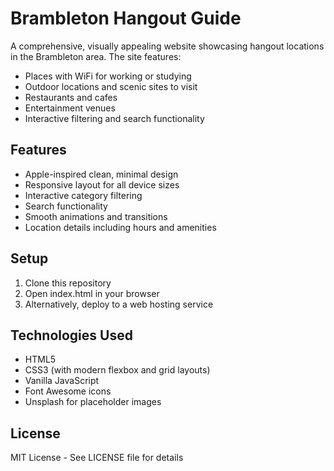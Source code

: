 # Brambleton Hangout Guide

A comprehensive, visually appealing website showcasing hangout locations in the Brambleton area. The site features:

- Places with WiFi for working or studying
- Outdoor locations and scenic sites to visit
- Restaurants and cafes
- Entertainment venues
- Interactive filtering and search functionality

## Features

- Apple-inspired clean, minimal design
- Responsive layout for all device sizes
- Interactive category filtering
- Search functionality
- Smooth animations and transitions
- Location details including hours and amenities

## Setup

1. Clone this repository
2. Open index.html in your browser
3. Alternatively, deploy to a web hosting service

## Technologies Used

- HTML5
- CSS3 (with modern flexbox and grid layouts)
- Vanilla JavaScript
- Font Awesome icons
- Unsplash for placeholder images

## License

MIT License - See LICENSE file for details
